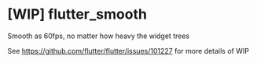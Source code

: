 # [WIP] flutter_smooth

Smooth as 60fps, no matter how heavy the widget trees

See https://github.com/flutter/flutter/issues/101227 for more details of WIP
